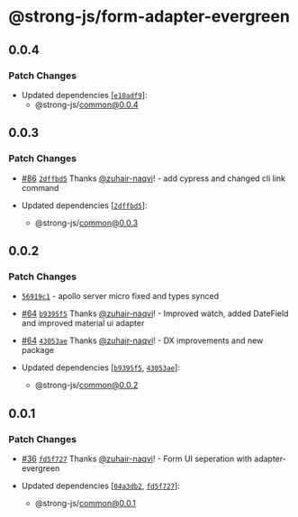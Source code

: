 # @strong-js/form-adapter-evergreen

## 0.0.4

### Patch Changes

- Updated dependencies [[`e10adf9`](https://github.com/strongly-labs/strong-js/commit/e10adf933789c3e2983ee6d97dc89f3ab8195d02)]:
  - @strong-js/common@0.0.4

## 0.0.3

### Patch Changes

- [#86](https://github.com/strongly-labs/strong-js/pull/86) [`2dffbd5`](https://github.com/strongly-labs/strong-js/commit/2dffbd5a4f76ec16cf3ab164a071187f6f5f64e0) Thanks [@zuhair-naqvi](https://github.com/zuhair-naqvi)! - add cypress and changed cli link command

- Updated dependencies [[`2dffbd5`](https://github.com/strongly-labs/strong-js/commit/2dffbd5a4f76ec16cf3ab164a071187f6f5f64e0)]:
  - @strong-js/common@0.0.3

## 0.0.2

### Patch Changes

- [`56919c1`](https://github.com/strongly-labs/strong-js/commit/56919c16e10ceb06d16fdfd9d2fafbb9aaab9dcd) - apollo server micro fixed and types synced

* [#64](https://github.com/strongly-labs/strong-js/pull/64) [`b9395f5`](https://github.com/strongly-labs/strong-js/commit/b9395f53b8785de22ab0963d8a26f50bb60fb6ee) Thanks [@zuhair-naqvi](https://github.com/zuhair-naqvi)! - Improved watch, added DateField and improved material ui adapter

- [#64](https://github.com/strongly-labs/strong-js/pull/64) [`43053ae`](https://github.com/strongly-labs/strong-js/commit/43053ae5fdb96347385e87ef837354626a702059) Thanks [@zuhair-naqvi](https://github.com/zuhair-naqvi)! - DX improvements and new package

- Updated dependencies [[`b9395f5`](https://github.com/strongly-labs/strong-js/commit/b9395f53b8785de22ab0963d8a26f50bb60fb6ee), [`43053ae`](https://github.com/strongly-labs/strong-js/commit/43053ae5fdb96347385e87ef837354626a702059)]:
  - @strong-js/common@0.0.2

## 0.0.1

### Patch Changes

- [#36](https://github.com/strongly-labs/strong-js/pull/36) [`fd5f727`](https://github.com/strongly-labs/strong-js/commit/fd5f7279c09d07707a07bbb3f557d3608e03d80b) Thanks [@zuhair-naqvi](https://github.com/zuhair-naqvi)! - Form UI seperation with adapter-evergreen

- Updated dependencies [[`04a3db2`](https://github.com/strongly-labs/strong-js/commit/04a3db28e0a30987bec5e9ddec28bb245cc464b5), [`fd5f727`](https://github.com/strongly-labs/strong-js/commit/fd5f7279c09d07707a07bbb3f557d3608e03d80b)]:
  - @strong-js/common@0.0.1
